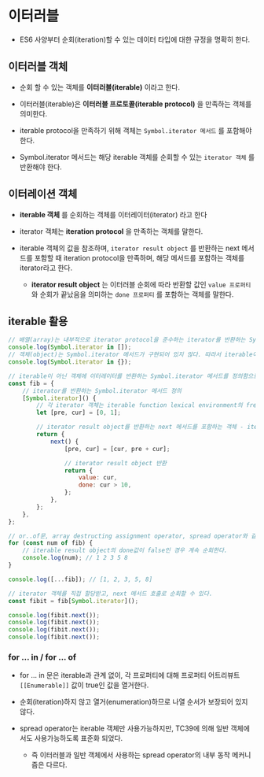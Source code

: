 # 이터러블

- ES6 사양부터 순회(iteration)할 수 있는 데이터 타입에 대한 규정을 명확히 한다.

## 이터러블 객체

- 순회 할 수 있는 객체를 **이터러블(iterable)** 이라고 한다.

- 이터러블(iterable)은 **이터러블 프로토콜(iterable protocol)** 을 만족하는 객체를 의미한다.

- iterable protocol을 만족하기 위해 객체는 `Symbol.iterator 메서드` 를 포함해야 한다.

- Symbol.iterator 메서드는 해당 iterable 객체를 순회할 수 있는 `iterator 객체` 를 반환해야 한다.

## 이터레이션 객체

- **iterable 객체** 를 순회하는 객체를 이터레이터(iterator) 라고 한다

- iterator 객체는 **iteration protocol** 을 만족하는 객체를 말한다.

- iterable 객체의 값을 참조하며, `iterator result object` 를 반환하는 next 메서드를 포함할 때 iteration protocol을 만족하며, 해당 메서드를 포함하는 객체를 iterator라고 한다.

  - **iterator result object** 는 이터러블 순회에 따라 반환할 값인 `value 프로퍼티` 와 순회가 끝났음을 의미하는 `done 프로퍼티` 를 포함하는 객체를 말한다.

## iterable 활용

```js
// 배열(array)는 내부적으로 iterator protocol을 준수하는 iterator를 반환하는 Symbol.iterator 메서드를 포함해 iterable이다.
console.log(Symbol.iterator in []);
// 객체(object)는 Symbol.iterator 메서드가 구현되어 있지 않다. 따라서 iterable이 아니다.
console.log(Symbol.iterator in {});

// iterable이 아닌 객체에 이터레이터를 반환하는 Symbol.iterator 메서드를 정의함으로써 이터러블로 만들 수 있다.
const fib = {
	// iterator를 반환하는 Symbol.iterator 메서드 정의
	[Symbol.iterator]() {
		// 각 iterator 객체는 iterable function lexical environment의 free variable을 참조한다.
		let [pre, cur] = [0, 1];

		// iterator result object를 반환하는 next 메서드를 포함하는 객체 - iterator
		return {
			next() {
				[pre, cur] = [cur, pre + cur];

				// iterator result object 반환
				return {
					value: cur,
					done: cur > 10,
				};
			},
		};
	},
};

// or..of문, array destructing assignment operator, spread operator와 같은 data consumer는 iteration protocol을 요구한다.
for (const num of fib) {
	// iterable result object의 done값이 false인 경우 계속 순회한다.
	console.log(num); // 1 2 3 5 8
}

console.log([...fib]); // [1, 2, 3, 5, 8]

// iterator 객체를 직접 할당받고, next 메서드 호출로 순회할 수 있다.
const fibit = fib[Symbol.iterator]();

console.log(fibit.next());
console.log(fibit.next());
console.log(fibit.next());
console.log(fibit.next());
```

### for ... in / for ... of

- for ... in 문은 iterable과 관계 없이, 각 프로퍼티에 대해 프로퍼티 어트리뷰트 `[[Enumerable]]` 값이 true인 값을 열거한다.

- 순회(iteration)하지 않고 열거(enumeration)하므로 나열 순서가 보장되어 있지 않다.

- spread operator는 iterable 객체만 사용가능하지만, TC39에 의해 일반 객체에서도 사용가능하도록 표준화 되었다.

  - 즉 이터러블과 일반 객체에서 사용하는 spread operator의 내부 동작 메커니즘은 다르다.
